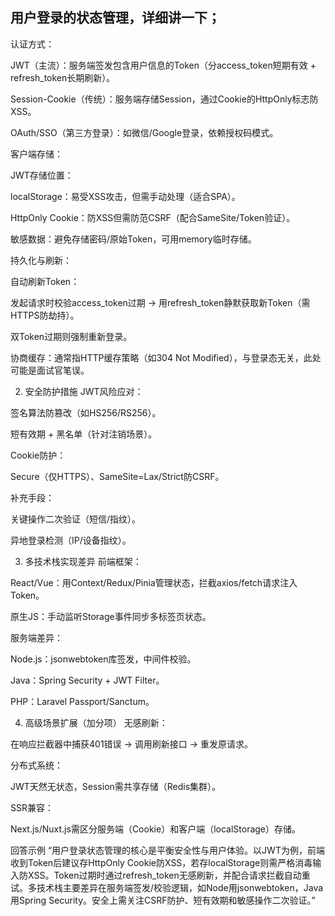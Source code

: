 ## 用户登录的状态管理，详细讲一下；
认证方式：

JWT（主流）：服务端签发包含用户信息的Token（分access_token短期有效 + refresh_token长期刷新）。

Session-Cookie（传统）：服务端存储Session，通过Cookie的HttpOnly标志防XSS。

OAuth/SSO（第三方登录）：如微信/Google登录，依赖授权码模式。

客户端存储：

JWT存储位置：

localStorage：易受XSS攻击，但需手动处理（适合SPA）。

HttpOnly Cookie：防XSS但需防范CSRF（配合SameSite/Token验证）。

敏感数据：避免存储密码/原始Token，可用memory临时存储。

持久化与刷新：

自动刷新Token：

发起请求时校验access_token过期 → 用refresh_token静默获取新Token（需HTTPS防劫持）。

双Token过期则强制重新登录。

协商缓存：通常指HTTP缓存策略（如304 Not Modified），与登录态无关，此处可能是面试官笔误。

2. 安全防护措施
JWT风险应对：

签名算法防篡改（如HS256/RS256）。

短有效期 + 黑名单（针对注销场景）。

Cookie防护：

Secure（仅HTTPS）、SameSite=Lax/Strict防CSRF。

补充手段：

关键操作二次验证（短信/指纹）。

异地登录检测（IP/设备指纹）。

3. 多技术栈实现差异
前端框架：

React/Vue：用Context/Redux/Pinia管理状态，拦截axios/fetch请求注入Token。

原生JS：手动监听Storage事件同步多标签页状态。

服务端差异：

Node.js：jsonwebtoken库签发，中间件校验。

Java：Spring Security + JWT Filter。

PHP：Laravel Passport/Sanctum。

4. 高级场景扩展（加分项）
无感刷新：

在响应拦截器中捕获401错误 → 调用刷新接口 → 重发原请求。

分布式系统：

JWT天然无状态，Session需共享存储（Redis集群）。

SSR兼容：

Next.js/Nuxt.js需区分服务端（Cookie）和客户端（localStorage）存储。

回答示例
“用户登录状态管理的核心是平衡安全性与用户体验。以JWT为例，前端收到Token后建议存HttpOnly Cookie防XSS，若存localStorage则需严格消毒输入防XSS。Token过期时通过refresh_token无感刷新，并配合请求拦截自动重试。多技术栈主要差异在服务端签发/校验逻辑，如Node用jsonwebtoken，Java用Spring Security。安全上需关注CSRF防护、短有效期和敏感操作二次验证。”